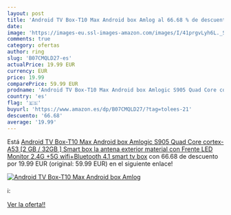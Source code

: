 ```yaml
---
layout: post
title: 'Android TV Box-T10 Max Android box Amlog al 66.68 % de descuento'
date: 
image: 'https://images-eu.ssl-images-amazon.com/images/I/41prgvLyh6L._SL200_.jpg'
comments: true
category: ofertas
author: ring
slug: 'B07CMQLD27-es'
actualPrice: 19.99 EUR
currency: EUR
price: 19.99
comparePrice: 59.99 EUR
prodname: 'Android TV Box-T10 Max Android box Amlogic S905 Quad Core cortex-A53  [2 GB / 32GB ] Smart box  la antena exterior material  con Frente LED Monitor 2.4G +5G wifi+Bluetooth 4.1 smart tv box'
country: 'es'
flag: '🇪🇸'
buyurl: 'https://www.amazon.es/dp/B07CMQLD27/?tag=tolees-21'
descuento: '66.68'
average: '19.99'
---
```


Está [Android TV Box-T10 Max Android box Amlogic S905 Quad Core cortex-A53  [2 GB / 32GB ] Smart box  la antena exterior material  con Frente LED Monitor 2.4G +5G wifi+Bluetooth 4.1 smart tv box](https://www.amazon.es/dp/B07CMQLD27/?tag=tolees-21) con 66.68 de descuento por 19.99 EUR (original: 59.99 EUR) en el siguiente enlace!

[![Android TV Box-T10 Max Android box Amlog](https://images-eu.ssl-images-amazon.com/images/I/41prgvLyh6L._SL200_.jpg)](https://www.amazon.es/dp/B07CMQLD27/?tag=tolees-21)

ℹ️:


[Ver la oferta!!](https://www.amazon.es/dp/B07CMQLD27/?tag=tolees-21)
